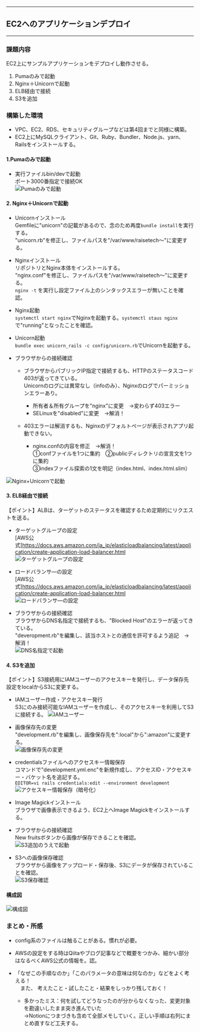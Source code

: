------------------------------------------------------------------------------------------------------------------
## EC2へのアプリケーションデプロイ
------------------------------------------------------------------------------------------------------------------

### 課題内容
EC2上にサンプルアプリケーションをデプロイし動作させる。
1. Pumaのみで起動
2. Nginx＋Unicornで起動
3. ELB経由で接続
4. S3を追加

### 構築した環境
- VPC、EC2、RDS、セキュリティグループなどは第4回までと同様に構築。
- EC2上にMySQLクライアント、Git、Ruby、Bundler、Node.js、yarn、Railsをインストールする。

#### 1.Pumaのみで起動<br>
- 実行ファイルbin/devで起動<br>
ポート3000番指定で接続OK<br>
![Pumaのみで起動](images/lecture05/puma_result.PNG)

#### 2.  Nginx＋Unicornで起動
- Unicornインストール<br>
Gemfileに"unicorn"の記載があるので、念のため再度`bundle install`を実行する。<br>
"unicorn.rb"を修正し、ファイルパスを"/var/www/raisetech～"に変更する。

- Nginxインストール<br>
リポジトリとNginx本体をインストールする。<br>"nginx.conf"を修正し、ファイルパスを"/var/www/raisetech～"に変更する。<br>
`nginx -t` を実行し設定ファイル上のシンタックスエラーが無いことを確認。

- Nginx起動<br>
`systemctl start nginx`でNginxを起動する。`systemctl staus nginx`で"running"となったことを確認。

- Unicorn起動<br>
`bundle exec unicorn_rails -c config/unicorn.rb`でUnicornを起動する。

- ブラウザからの接続確認<br>
  - ブラウザからパブリックIP指定で接続するも、HTTPのステータスコード403が返ってきている。<br>
Unicornのログには異常なし（infoのみ）、Nginxのログでパーミッションエラーあり。
    - 所有者＆所有グループを"nginx"に変更　→変わらず403エラー
    - SELinuxを"disabled"に変更　→解消！

  - 403エラーは解消するも、Nginxのデフォルトページが表示されアプリ起動できない。
    - nginx.confの内容を修正　→解消！<br>
     ①confファイルを1つに集約　②publicディレクトリの宣言文を1つに集約<br>
     ③indexファイル探索の1文を明記（index.html、index.html.slim）

![Nginx+Unicornで起動](images/lecture05/unicorn-nginx_result.PNG)

#### 3. ELB経由で接続

【ポイント】ALBは、ターゲットのステータスを確認するため定期的にリクエストを送る。

- ターゲットグループの設定<br>
[AWS公式]https://docs.aws.amazon.com/ja_jp/elasticloadbalancing/latest/application/create-application-load-balancer.html<br>
![ターゲットグループの設定](images/lecture05/alb_targetgroup.PNG)

- ロードバランサ―の設定<br>
[AWS公式]https://docs.aws.amazon.com/ja_jp/elasticloadbalancing/latest/application/create-application-load-balancer.html<br>
![ロードバランサ―の設定](images/lecture05/alb_loadbalancer.PNG)

- ブラウザからの接続確認<br>
ブラウザからDNS名指定で接続するも、"Blocked Host"のエラーが返ってきている。<br>
"deveropment.rb"を編集し、該当ホストとの通信を許可するよう追記　→解消！<br>
![DNS名指定で起動](images/lecture05/alb_result.PNG)

#### 4. S3を追加

【ポイント】S3接続用にIAMユーザーのアクセスキーを発行し、データ保存先設定をlocalからS3に変更する。

- IAMユーザー作成・アクセスキー発行<br>
S3にのみ接続可能なIAMユーザーを作成し、そのアクセスキーを利用してS3に接続する。
![IAMユーザー](images/lecture05/iam_accesskey_policy.PNG)

- 画像保存先の変更<br>
"development.rb"を編集し、画像保存先を":local"から":amazon"に変更する。<br>
![画像保存先の変更](images/lecture05/developmentrb_change.PNG)

- credentialsファイルへのアクセスキー情報保存<br>
コマンドで"development.yml.enc"を新規作成し、アクセスID・アクセスキー・バケット名を追記する。<br>
`EDITOR=vi rails credentials:edit --environment development`<br>
![アクセスキー情報保存（暗号化）](images/lecture05/developmentymlenc_add.PNG)

- Image Magickインストール<br>
ブラウザで画像表示できるよう、EC2上へImage Magickをインストールする。

- ブラウザからの接続確認<br>
New fruitsボタンから画像が保存できることを確認。<br>
![S3追加のうえで起動](images/lecture05/S3_add_result.PNG)<br>

- S3への画像保存確認<br>
ブラウザから画像をアップロード・保存後、S3にデータが保存されていることを確認。<br>
![S3保存確認](images/lecture05/S3_saved.PNG)

#### 構成図
![構成図](images/lecture05/lecture05.png)

### まとめ・所感
- config系のファイルは触ることがある。慣れが必要。
- AWSの設定をする時はQiitaやブログ記事などで概要をつかみ、細かい部分はなるべくAWS公式の情報を。認。

- 「なぜこの手順なのか」「このパラメータの意味は何なのか」などをよく考える！<br>
　また、 考えたこと・試したこと・結果をしっかり残しておく！<br>
  - 多かったミス：何を試してどうなったのが分からなくなった、変更対象を勘違いしたまま突き進んでいた<br>
→Notionにつまづきも含めて全部メモしていく。正しい手順は右列にまとめ直すなど工夫する。

